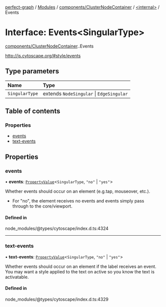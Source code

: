 [perfect-graph](../README.md) / [Modules](../modules.md) / [components/ClusterNodeContainer](../modules/components_ClusterNodeContainer.md) / [<internal\>](../modules/components_ClusterNodeContainer._internal_.md) / Events

# Interface: Events<SingularType\>

[components/ClusterNodeContainer](../modules/components_ClusterNodeContainer.md).[<internal>](../modules/components_ClusterNodeContainer._internal_.md).Events

http://js.cytoscape.org/#style/events

## Type parameters

| Name | Type |
| :------ | :------ |
| `SingularType` | extends `NodeSingular` \| `EdgeSingular` |

## Table of contents

### Properties

- [events](components_ClusterNodeContainer._internal_.Events.md#events)
- [text-events](components_ClusterNodeContainer._internal_.Events.md#text-events)

## Properties

### events

• **events**: [`PropertyValue`](../modules/components_ClusterNodeContainer._internal_.md#propertyvalue)<`SingularType`, ``"no"`` \| ``"yes"``\>

Whether events should occur on an element (e.g.tap, mouseover, etc.).
 * For "no", the element receives no events and events simply pass through to the core/viewport.

#### Defined in

node_modules/@types/cytoscape/index.d.ts:4324

___

### text-events

• **text-events**: [`PropertyValue`](../modules/components_ClusterNodeContainer._internal_.md#propertyvalue)<`SingularType`, ``"no"`` \| ``"yes"``\>

 Whether events should occur on an element if the label receives an event.
You may want a style applied to the text on active so you know the text is activatable.

#### Defined in

node_modules/@types/cytoscape/index.d.ts:4329
